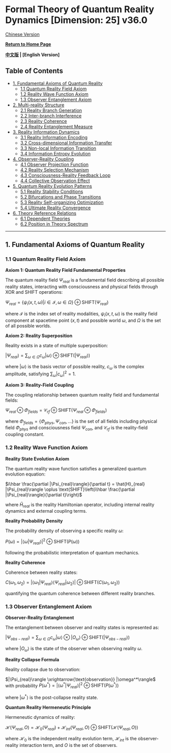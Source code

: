 # Formal Theory of Quantum Reality Dynamics [Dimension: 25] v36.0

[Chinese Version](formal_theory_quantum_reality_dynamics.md)

**[Return to Home Page](../README_en.md)**

**[中文版](formal_theory_quantum_reality_dynamics.md) | [English Version]**

## Table of Contents

- [1. Fundamental Axioms of Quantum Reality](#1-fundamental-axioms-of-quantum-reality)
  - [1.1 Quantum Reality Field Axiom](#11-quantum-reality-field-axiom)
  - [1.2 Reality Wave Function Axiom](#12-reality-wave-function-axiom)
  - [1.3 Observer Entanglement Axiom](#13-observer-entanglement-axiom)
- [2. Multi-reality Structure](#2-multi-reality-structure)
  - [2.1 Reality Branch Generation](#21-reality-branch-generation)
  - [2.2 Inter-branch Interference](#22-inter-branch-interference)
  - [2.3 Reality Coherence](#23-reality-coherence)
  - [2.4 Reality Entanglement Measure](#24-reality-entanglement-measure)
- [3. Reality Information Dynamics](#3-reality-information-dynamics)
  - [3.1 Reality Information Encoding](#31-reality-information-encoding)
  - [3.2 Cross-dimensional Information Transfer](#32-cross-dimensional-information-transfer)
  - [3.3 Non-local Information Transition](#33-non-local-information-transition)
  - [3.4 Information Entropy Evolution](#34-information-entropy-evolution)
- [4. Observer-Reality Coupling](#4-observer-reality-coupling)
  - [4.1 Observer Projection Function](#41-observer-projection-function)
  - [4.2 Reality Selection Mechanism](#42-reality-selection-mechanism)
  - [4.3 Consciousness-Reality Feedback Loop](#43-consciousness-reality-feedback-loop)
  - [4.4 Collective Observation Effect](#44-collective-observation-effect)
- [5. Quantum Reality Evolution Patterns](#5-quantum-reality-evolution-patterns)
  - [5.1 Reality Stability Conditions](#51-reality-stability-conditions)
  - [5.2 Bifurcations and Phase Transitions](#52-bifurcations-and-phase-transitions)
  - [5.3 Reality Self-organizing Optimization](#53-reality-self-organizing-optimization)
  - [5.4 Ultimate Reality Convergence](#54-ultimate-reality-convergence)
- [6. Theory Reference Relations](#6-theory-reference-relations)
  - [6.1 Dependent Theories](#61-dependent-theories)
  - [6.2 Position in Theory Spectrum](#62-position-in-theory-spectrum)

---

## 1. Fundamental Axioms of Quantum Reality

### 1.1 Quantum Reality Field Axiom

**Axiom 1: Quantum Reality Field Fundamental Properties**

The quantum reality field $`\Psi_{real}`$ is a fundamental field describing all possible reality states, interacting with consciousness and physical fields through XOR and SHIFT operations:

$`\Psi_{real} = \{\psi_i(x,t,\omega) | i \in \mathcal{I}, \omega \in \Omega\} \oplus \text{SHIFT}(\Psi_{real})`$

where $`\mathcal{I}`$ is the index set of reality modalities, $`\psi_i(x,t,\omega)`$ is the reality field component at spacetime point $(x,t)$ and possible world $`\omega`$, and $`\Omega`$ is the set of all possible worlds.

**Axiom 2: Reality Superposition**

Reality exists in a state of multiple superposition:

$`|\Psi_{real}\rangle = \sum_{\omega \in \Omega} c_{\omega} |\omega\rangle \oplus \text{SHIFT}(|\Psi_{real}\rangle)`$

where $`|\omega\rangle`$ is the basis vector of possible reality, $`c_{\omega}`$ is the complex amplitude, satisfying $`\sum_{\omega} |c_{\omega}|^2 = 1`$.

**Axiom 3: Reality-Field Coupling**

The coupling relationship between quantum reality field and fundamental fields:

$`\Psi_{real} \otimes \Phi_{fields} = \mathcal{C}_{rf} \oplus \text{SHIFT}(\Psi_{real} \otimes \Phi_{fields})`$

where $`\Phi_{fields} = \{\Phi_{phys}, \Psi_{con}, ...\}`$ is the set of all fields including physical field $`\Phi_{phys}`$ and consciousness field $`\Psi_{con}`$, and $`\mathcal{C}_{rf}`$ is the reality-field coupling constant.

### 1.2 Reality Wave Function Axiom

**Reality State Evolution Axiom**

The quantum reality wave function satisfies a generalized quantum evolution equation:

$`i\hbar \frac{\partial |\Psi_{real}\rangle}{\partial t} = \hat{H}_{real} |\Psi_{real}\rangle \oplus \text{SHIFT}\left(i\hbar \frac{\partial |\Psi_{real}\rangle}{\partial t}\right)`$

where $`\hat{H}_{real}`$ is the reality Hamiltonian operator, including internal reality dynamics and external coupling terms.

**Reality Probability Density**

The probability density of observing a specific reality $`\omega`$:

$`P(\omega) = |\langle \omega | \Psi_{real} \rangle|^2 \oplus \text{SHIFT}(P(\omega))`$

following the probabilistic interpretation of quantum mechanics.

**Reality Coherence**

Coherence between reality states:

$`C(\omega_1, \omega_2) = |\langle \omega_1 | \Psi_{real} \rangle \langle \Psi_{real} | \omega_2 \rangle| \oplus \text{SHIFT}(C(\omega_1, \omega_2))`$

quantifying the quantum coherence between different reality branches.

### 1.3 Observer Entanglement Axiom

**Observer-Reality Entanglement**

The entanglement between observer and reality states is represented as:

$`|\Psi_{obs-real}\rangle = \sum_{\omega \in \Omega} c_{\omega} |\omega\rangle \otimes |O_{\omega}\rangle \oplus \text{SHIFT}(|\Psi_{obs-real}\rangle)`$

where $`|O_{\omega}\rangle`$ is the state of the observer when observing reality $`\omega`$.

**Reality Collapse Formula**

Reality collapse due to observation:

$`|\Psi_{real}\rangle \xrightarrow{\text{observation}} |\omega^*\rangle`$ with probability $`P(\omega^*) = |\langle \omega^* | \Psi_{real} \rangle|^2 \oplus \text{SHIFT}(P(\omega^*))`$

where $`|\omega^*\rangle`$ is the post-collapse reality state.

**Quantum Reality Hermeneutic Principle**

Hermeneutic dynamics of reality:

$`\mathcal{H}(\Psi_{real}, O) = \mathcal{H}_0(\Psi_{real}) + \mathcal{H}_{int}(\Psi_{real}, O) \oplus \text{SHIFT}(\mathcal{H}(\Psi_{real}, O))`$

where $`\mathcal{H}_0`$ is the independent reality evolution term, $`\mathcal{H}_{int}`$ is the observer-reality interaction term, and $`O`$ is the set of observers.
